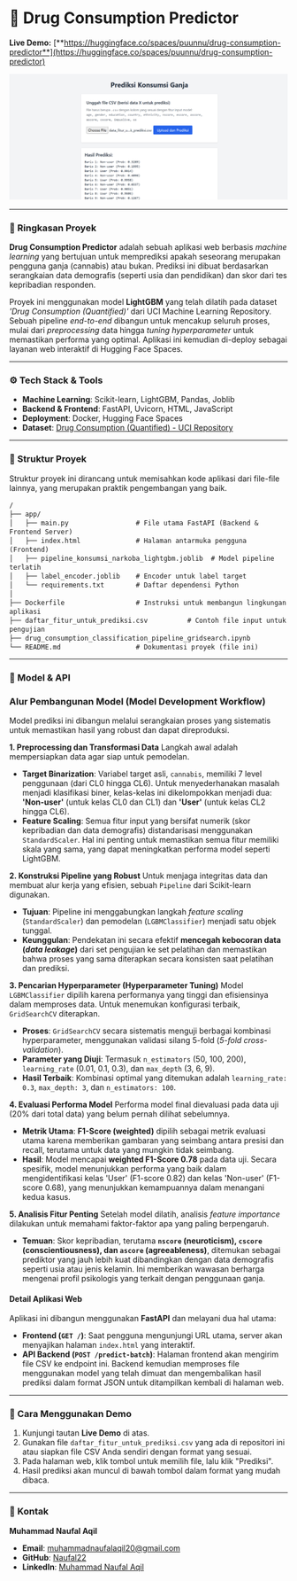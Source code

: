 # 🚀 Drug Consumption Predictor

**Live Demo:** [**https://huggingface.co/spaces/puunnu/drug-consumption-predictor**](https://huggingface.co/spaces/puunnu/drug-consumption-predictor)

![Live Demo Screenshot](prediksi-ganja.png)


---

### 📝 Ringkasan Proyek

**Drug Consumption Predictor** adalah sebuah aplikasi web berbasis *machine learning* yang bertujuan untuk memprediksi apakah seseorang merupakan pengguna ganja (cannabis) atau bukan. Prediksi ini dibuat berdasarkan serangkaian data demografis (seperti usia dan pendidikan) dan skor dari tes kepribadian responden.

Proyek ini menggunakan model **LightGBM** yang telah dilatih pada dataset *'Drug Consumption (Quantified)'* dari UCI Machine Learning Repository. Sebuah pipeline *end-to-end* dibangun untuk mencakup seluruh proses, mulai dari *preprocessing* data hingga *tuning hyperparameter* untuk memastikan performa yang optimal. Aplikasi ini kemudian di-deploy sebagai layanan web interaktif di Hugging Face Spaces.

---

### ⚙️ Tech Stack & Tools

-   **Machine Learning**: Scikit-learn, LightGBM, Pandas, Joblib
-   **Backend & Frontend**: FastAPI, Uvicorn, HTML, JavaScript
-   **Deployment**: Docker, Hugging Face Spaces
-   **Dataset**: [Drug Consumption (Quantified) - UCI Repository](https://archive.ics.uci.edu/dataset/373/drug-consumption-quantified)

---

### 📂 Struktur Proyek

Struktur proyek ini dirancang untuk memisahkan kode aplikasi dari file-file lainnya, yang merupakan praktik pengembangan yang baik.

```
/
├── app/
│   ├── main.py                 # File utama FastAPI (Backend & Frontend Server)
│   ├── index.html              # Halaman antarmuka pengguna (Frontend)
│   ├── pipeline_konsumsi_narkoba_lightgbm.joblib  # Model pipeline terlatih
│   ├── label_encoder.joblib    # Encoder untuk label target
│   └── requirements.txt        # Daftar dependensi Python
│
├── Dockerfile                  # Instruksi untuk membangun lingkungan aplikasi
├── daftar_fitur_untuk_prediksi.csv          # Contoh file input untuk pengujian
├── drug_consumption_classification_pipeline_gridsearch.ipynb       
└── README.md                   # Dokumentasi proyek (file ini)

```

---

### 🧠 Model & API


### Alur Pembangunan Model (Model Development Workflow)
Model prediksi ini dibangun melalui serangkaian proses yang sistematis untuk memastikan hasil yang robust dan dapat direproduksi.

**1. Preprocessing dan Transformasi Data**
Langkah awal adalah mempersiapkan data agar siap untuk pemodelan.
* **Target Binarization**: Variabel target asli, `cannabis`, memiliki 7 level penggunaan (dari CL0 hingga CL6). Untuk menyederhanakan masalah menjadi klasifikasi biner, kelas-kelas ini dikelompokkan menjadi dua: **'Non-user'** (untuk kelas CL0 dan CL1) dan **'User'** (untuk kelas CL2 hingga CL6).
* **Feature Scaling**: Semua fitur input yang bersifat numerik (skor kepribadian dan data demografis) distandarisasi menggunakan `StandardScaler`. Hal ini penting untuk memastikan semua fitur memiliki skala yang sama, yang dapat meningkatkan performa model seperti LightGBM.

**2. Konstruksi Pipeline yang Robust**
Untuk menjaga integritas data dan membuat alur kerja yang efisien, sebuah `Pipeline` dari Scikit-learn digunakan.
* **Tujuan**: Pipeline ini menggabungkan langkah *feature scaling* (`StandardScaler`) dan pemodelan (`LGBMClassifier`) menjadi satu objek tunggal.
* **Keunggulan**: Pendekatan ini secara efektif **mencegah kebocoran data (*data leakage*)** dari set pengujian ke set pelatihan dan memastikan bahwa proses yang sama diterapkan secara konsisten saat pelatihan dan prediksi.

**3. Pencarian Hyperparameter (Hyperparameter Tuning)**
Model `LGBMClassifier` dipilih karena performanya yang tinggi dan efisiensinya dalam memproses data. Untuk menemukan konfigurasi terbaik, `GridSearchCV` diterapkan.
* **Proses**: `GridSearchCV` secara sistematis menguji berbagai kombinasi hyperparameter, menggunakan validasi silang 5-fold (*5-fold cross-validation*).
* **Parameter yang Diuji**: Termasuk `n_estimators` (50, 100, 200), `learning_rate` (0.01, 0.1, 0.3), dan `max_depth` (3, 6, 9).
* **Hasil Terbaik**: Kombinasi optimal yang ditemukan adalah `learning_rate: 0.3`, `max_depth: 3`, dan `n_estimators: 100`.

**4. Evaluasi Performa Model**
Performa model final dievaluasi pada data uji (20% dari total data) yang belum pernah dilihat sebelumnya.
* **Metrik Utama**: **F1-Score (weighted)** dipilih sebagai metrik evaluasi utama karena memberikan gambaran yang seimbang antara presisi dan recall, terutama untuk data yang mungkin tidak seimbang.
* **Hasil**: Model mencapai **weighted F1-Score 0.78** pada data uji. Secara spesifik, model menunjukkan performa yang baik dalam mengidentifikasi kelas 'User' (F1-score 0.82) dan kelas 'Non-user' (F1-score 0.68), yang menunjukkan kemampuannya dalam menangani kedua kasus.

**5. Analisis Fitur Penting**
Setelah model dilatih, analisis *feature importance* dilakukan untuk memahami faktor-faktor apa yang paling berpengaruh.
* **Temuan**: Skor kepribadian, terutama **`nscore` (neuroticism), `cscore` (conscientiousness), dan `ascore` (agreeableness)**, ditemukan sebagai prediktor yang jauh lebih kuat dibandingkan dengan data demografis seperti usia atau jenis kelamin. Ini memberikan wawasan berharga mengenai profil psikologis yang terkait dengan penggunaan ganja.

#### Detail Aplikasi Web
Aplikasi ini dibangun menggunakan **FastAPI** dan melayani dua hal utama:

* **Frontend (`GET /`)**: Saat pengguna mengunjungi URL utama, server akan menyajikan halaman `index.html` yang interaktif.
* **API Backend (`POST /predict-batch`)**: Halaman frontend akan mengirim file CSV ke endpoint ini. Backend kemudian memproses file menggunakan model yang telah dimuat dan mengembalikan hasil prediksi dalam format JSON untuk ditampilkan kembali di halaman web.

---

### 🚀 Cara Menggunakan Demo

1.  Kunjungi tautan **Live Demo** di atas.
2.  Gunakan file `daftar_fitur_untuk_prediksi.csv` yang ada di repositori ini atau siapkan file CSV Anda sendiri dengan format yang sesuai.
3.  Pada halaman web, klik tombol untuk memilih file, lalu klik "Prediksi".
4.  Hasil prediksi akan muncul di bawah tombol dalam format yang mudah dibaca.

---

### 🙋 Kontak

**Muhammad Naufal Aqil**
-   **Email**: muhammadnaufalaqil20@gmail.com
-   **GitHub**: [Naufal22](https://github.com/Naufal22)
-   **LinkedIn**: [Muhammad Naufal Aqil](https://www.linkedin.com/in/muhammad-naufal-aqil-b6114424a/)
